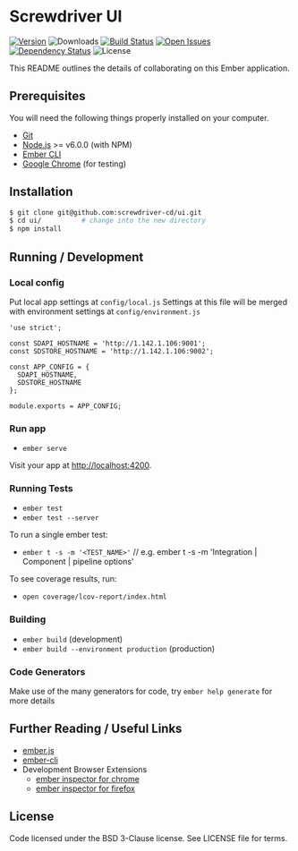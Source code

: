 # Screwdriver UI

[![Version][version-image]][version-url] ![Downloads][downloads-image] [![Build Status][build-image]][build-url] [![Open Issues][issues-image]][issues-url] [![Dependency Status][daviddm-image]][daviddm-url] ![License][license-image]

This README outlines the details of collaborating on this Ember application.

## Prerequisites

You will need the following things properly installed on your computer.

* [Git](https://git-scm.com/)
* [Node.js](https://nodejs.org/) >= v6.0.0 (with NPM)
* [Ember CLI](https://ember-cli.com/)
* [Google Chrome](https://google.com/chrome/) (for testing)

## Installation
```bash
$ git clone git@github.com:screwdriver-cd/ui.git
$ cd ui/          # change into the new directory
$ npm install
```

## Running / Development

### Local config

Put local app settings at `config/local.js` Settings at this file will be merged 
with environment settings at  `config/environment.js`

```
'use strict';

const SDAPI_HOSTNAME = 'http://1.142.1.106:9001';
const SDSTORE_HOSTNAME = 'http://1.142.1.106:9002';

const APP_CONFIG = {
  SDAPI_HOSTNAME,
  SDSTORE_HOSTNAME
};

module.exports = APP_CONFIG;
```

### Run app

* `ember serve`

Visit your app at [http://localhost:4200](http://localhost:4200).

### Running Tests

* `ember test`
* `ember test --server`

To run a single ember test:
* `ember t -s -m '<TEST_NAME>'`   // e.g. ember t -s -m 'Integration | Component | pipeline options'

To see coverage results, run:
* `open coverage/lcov-report/index.html`

### Building

* `ember build` (development)
* `ember build --environment production` (production)

### Code Generators

Make use of the many generators for code, try `ember help generate` for more details

## Further Reading / Useful Links

* [ember.js](https://emberjs.com/)
* [ember-cli](https://ember-cli.com/)
* Development Browser Extensions
  * [ember inspector for chrome](https://chrome.google.com/webstore/detail/ember-inspector/bmdblncegkenkacieihfhpjfppoconhi)
  * [ember inspector for firefox](https://addons.mozilla.org/en-US/firefox/addon/ember-inspector/)

## License
Code licensed under the BSD 3-Clause license. See LICENSE file for terms.

[version-image]: https://img.shields.io/github/tag/screwdriver-cd/ui.svg
[version-url]: https://github.com/screwdriver-cd/ui/releases/
[downloads-image]: https://img.shields.io/docker/pulls/screwdrivercd/ui.svg
[license-image]: https://img.shields.io/github/license/screwdriver-cd/ui.svg
[issues-image]: https://img.shields.io/github/issues/screwdriver-cd/screwdriver.svg
[issues-url]: https://github.com/screwdriver-cd/screwdriver/issues
[build-image]: https://cd.screwdriver.cd/pipelines/7/badge
[build-url]: https://cd.screwdriver.cd/pipelines/7/
[daviddm-image]: https://david-dm.org/screwdriver-cd/ui.svg?theme=shields.io
[daviddm-url]: https://david-dm.org/screwdriver-cd/ui
